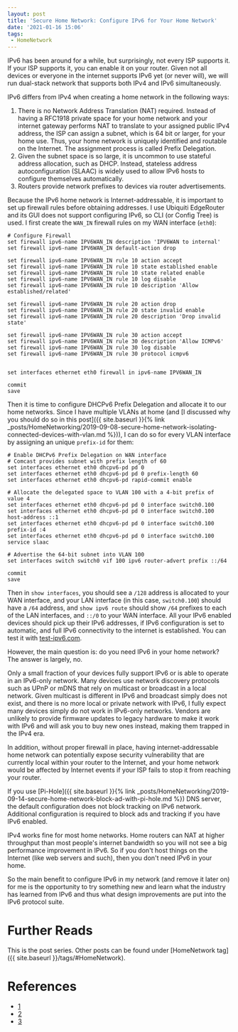 ```yaml
---
layout: post
title: 'Secure Home Network: Configure IPv6 for Your Home Network'
date: '2021-01-16 15:06'
tags:
 - HomeNetwork
---
```


IPv6 has been around for a while, but surprisingly, not every ISP supports it. If your ISP supports it, you can enable it on your router. Given not all devices or everyone in the internet supports IPv6 yet (or never will), we will run dual-stack network that supports both IPv4 and IPv6 simultaneously.

IPv6 differs from IPv4 when creating a home network in the following ways:
1. There is no Network Address Translation (NAT) required. Instead of having a RFC1918 private space for your home network and your internet gateway performs NAT to translate to your assigned public IPv4 address, the ISP can assign a subnet, which is 64 bit or larger, for your home use. Thus, your home network is uniquely identified and routable on the Internet. The assignment process is called Prefix Delegation.
2. Given the subnet space is so large, it is uncommon to use stateful address allocation, such as DHCP. Instead, stateless address autoconfiguration (SLAAC) is widely used to allow IPv6 hosts to configure themselves automatically.
3. Routers provide network prefixes to devices via router advertisements.

Because the IPv6 home network is Internet-addressable, it is important to set up firewall rules before obtaining addresses. I use Ubiquiti EdgeRouter and its GUI does not support configuring IPv6, so CLI (or Config Tree) is used. I first create the `WAN_IN` firewall rules on my WAN interface (`eth0`):

```
# Configure Firewall
set firewall ipv6-name IPV6WAN_IN description 'IPV6WAN to internal'
set firewall ipv6-name IPV6WAN_IN default-action drop

set firewall ipv6-name IPV6WAN_IN rule 10 action accept
set firewall ipv6-name IPV6WAN_IN rule 10 state established enable
set firewall ipv6-name IPV6WAN_IN rule 10 state related enable
set firewall ipv6-name IPV6WAN_IN rule 10 log disable
set firewall ipv6-name IPV6WAN_IN rule 10 description 'Allow established/related'

set firewall ipv6-name IPV6WAN_IN rule 20 action drop
set firewall ipv6-name IPV6WAN_IN rule 20 state invalid enable
set firewall ipv6-name IPV6WAN_IN rule 20 description 'Drop invalid state'

set firewall ipv6-name IPV6WAN_IN rule 30 action accept
set firewall ipv6-name IPV6WAN_IN rule 30 description 'Allow ICMPv6'
set firewall ipv6-name IPV6WAN_IN rule 30 log disable
set firewall ipv6-name IPV6WAN_IN rule 30 protocol icmpv6


set interfaces ethernet eth0 firewall in ipv6-name IPV6WAN_IN

commit
save
```

Then it is time to configure DHCPv6 Prefix Delegation and allocate it to our home networks. Since I have multiple VLANs at home (and [I discussed why you should do so in this post]({{ site.baseurl }}{% link _posts/HomeNetworking/2019-09-08-secure-home-network-isolating-connected-devices-with-vlan.md %})), I can do so for every VLAN interface by assigning an unique `prefix-id` for them:

```
# Enable DHCPv6 Prefix Delegation on WAN interface
# Comcast provides subnet with prefix length of 60
set interfaces ethernet eth0 dhcpv6-pd pd 0
set interfaces ethernet eth0 dhcpv6-pd pd 0 prefix-length 60
set interfaces ethernet eth0 dhcpv6-pd rapid-commit enable

# Allocate the delegated space to VLAN 100 with a 4-bit prefix of value 4
set interfaces ethernet eth0 dhcpv6-pd pd 0 interface switch0.100
set interfaces ethernet eth0 dhcpv6-pd pd 0 interface switch0.100 host-address ::1
set interfaces ethernet eth0 dhcpv6-pd pd 0 interface switch0.100 prefix-id :4
set interfaces ethernet eth0 dhcpv6-pd pd 0 interface switch0.100 service slaac

# Advertise the 64-bit subnet into VLAN 100
set interfaces switch switch0 vif 100 ipv6 router-advert prefix ::/64

commit
save
```

Then in `show interfaces`, you should see a `/128` address is allocated to your WAN interface, and your LAN interface (in this case, `switch0.100`) should have a `/64` address, and `show ipv6 route` should show `/64` prefixes to each of the LAN interfaces, and `::/0` to your WAN interface. All your IPv6 enabled devices should pick up their IPv6 addresses, if IPv6 configuration is set to automatic, and full IPv6 connectivity to the internet is established. You can test it with [test-ipv6.com](https://test-ipv6.com).

However, the main question is: do you need IPv6 in your home network? The answer is largely, no.

Only a small fraction of your devices fully support IPv6 or is able to operate in an IPv6-only network. Many devices use network discovery protocols such as UPnP or mDNS that rely on multicast or broadcast in a local network. Given multicast is different in IPv6 and broadcast simply does not exist, and there is no more local or private network with IPv6, I fully expect many devices simply do not work in IPv6-only networks. Vendors are unlikely to provide firmware updates to legacy hardware to make it work with IPv6 and will ask you to buy new ones instead, making them trapped in the IPv4 era.

In addition, without proper firewall in place, having internet-addressable home network can potentially expose security vulnerability that are currently local within your router to the Internet, and your home network would be affected by Internet events if your ISP fails to stop it from reaching your router.

If you use [Pi-Hole]({{ site.baseurl }}{% link _posts/HomeNetworking/2019-09-14-secure-home-network-block-ad-with-pi-hole.md %}) DNS server, the default configuration does not block tracking on IPv6 network. Additional configuration is required to block ads and tracking if you have IPv6 enabled.

IPv4 works fine for most home networks. Home routers can NAT at higher throughput than most people's internet bandwidth so you will not see a big performance improvement in IPv6. So if you don't host things on the Internet (like web servers and such), then you don't need IPv6 in your home.

So the main benefit to configure IPv6 in my network (and remove it later on) for me is the opportunity to try something new and learn what the industry has learned from IPv6 and thus what design improvements are put into the IPv6 protocol suite.

# Further Reads
This is the post series. Other posts can be found under [HomeNetwork tag]({{ site.baseurl }}/tags/#HomeNetwork).

# References
* [1](https://techsmix.net/ubiquti-edgemax-lite/)
* [2](https://gist.github.com/mskutta/b203b73134364a78d2e3)
* [3](https://community.ui.com/questions/IPv6-dhcpv6-pd-and-VLANs/56e663fb-1ee1-431e-90da-69c86e72e388)
